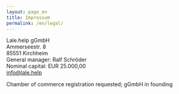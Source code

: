 ```yaml
---
layout: page_en
title: Impressum
permalink: /en/legal/
---
```


Lale.help gGmbH<br/>
Ammerseestr. 8<br/>
85551 Kirchheim<br/>
General manager: Ralf Schröder<br/>
Nominal capital: EUR 25.000,00<br/>
info@lale.help<br/>

Chamber of commerce registration requested; gGmbH in founding
